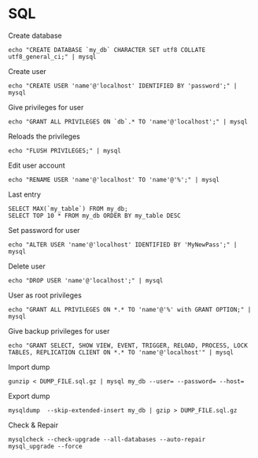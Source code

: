 # SQL
Create database
```
echo "CREATE DATABASE `my_db` CHARACTER SET utf8 COLLATE utf8_general_ci;" | mysql
```

Create user
```
echo "CREATE USER 'name'@'localhost' IDENTIFIED BY 'password';" | mysql
```

Give privileges for user
```
echo "GRANT ALL PRIVILEGES ON `db`.* TO 'name'@'localhost';" | mysql
```

Reloads the privileges
```
echo "FLUSH PRIVILEGES;" | mysql
```

Edit user account
```
echo "RENAME USER 'name'@'localhost' TO 'name'@'%';" | mysql
```

Last entry
```
SELECT MAX(`my_table`) FROM my_db;
SELECT TOP 10 * FROM my_db ORDER BY my_table DESC
```

Set password for user
```
echo "ALTER USER 'name'@'localhost' IDENTIFIED BY 'MyNewPass';" | mysql
```

Delete user
```
echo "DROP USER 'name'@'localhost';" | mysql
```

User as root privileges
```
echo "GRANT ALL PRIVILEGES ON *.* TO 'name'@'%' with GRANT OPTION;" | mysql
```

Give backup privileges for user
```
echo "GRANT SELECT, SHOW VIEW, EVENT, TRIGGER, RELOAD, PROCESS, LOCK TABLES, REPLICATION CLIENT ON *.* TO 'name'@'localhost'" | mysql
```

Import dump
```
gunzip < DUMP_FILE.sql.gz | mysql my_db --user= --password= --host=
```

Export dump
```
mysqldump  --skip-extended-insert my_db | gzip > DUMP_FILE.sql.gz
```

Check & Repair
```
mysqlcheck --check-upgrade --all-databases --auto-repair
mysql_upgrade --force
```
